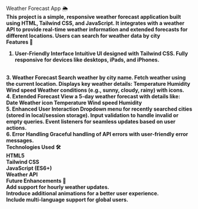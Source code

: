 Weather Forecast App 🌦️
<br />
<b>This project is a simple, responsive weather forecast application built using HTML, Tailwind CSS, and JavaScript. It integrates with a weather API to provide real-time weather information and extended forecasts for different locations. Users can search for weather data by city<b/>
<br />
Features 🌟
<br />
1. User-Friendly Interface
Intuitive UI designed with Tailwind CSS.
Fully responsive for devices like desktops, iPads, and iPhones.
<br/>
3. Weather Forecast
Search weather by city name.
Fetch weather using the current location.
Displays key weather details:
Temperature
Humidity
Wind speed
Weather conditions (e.g., sunny, cloudy, rainy) with icons.
<br/>
4. Extended Forecast
View a 5-day weather forecast with details like:
Date
Weather icon
Temperature
Wind speed
Humidity
<br/>
5. Enhanced User Interaction
Dropdown menu for recently searched cities (stored in local/session storage).
Input validation to handle invalid or empty queries.
Event listeners for seamless updates based on user actions.
<br/>
6. Error Handling
Graceful handling of API errors with user-friendly error messages.
<br />
Technologies Used 🛠️
<br/>
HTML5
<br/>
Tailwind CSS
<br/>
JavaScript (ES6+)
<br/>
Weather API
<br />
Future Enhancements 🚀
<br/>
Add support for hourly weather updates.
<br/>
Introduce additional animations for a better user experience.
<br/>
Include multi-language support for global users.
